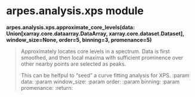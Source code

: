 arpes.analysis.xps module
=========================

**arpes.analysis.xps.approximate\_core\_levels(data:
Union\[xarray.core.dataarray.DataArray, xarray.core.dataset.Dataset\],
window\_size=None, order=5, binning=3, promenance=5)**

> Approximately locates core levels in a spectrum. Data is first
> smoothed, and then local maxima with sufficient prominence over other
> nearby points are selected as peaks.
>
> This can be helfpul to “seed” a curve fitting analysis for XPS. :param
> data: :param window\_size: :param order: :param binning: :param
> promenance: :return:
